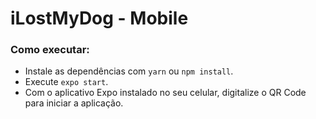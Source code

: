 # iLostMyDog - Mobile

### Como executar:

- Instale as dependências com `yarn` ou `npm install`.
- Execute `expo start`.
- Com o aplicativo Expo instalado no seu celular, digitalize o QR Code para iniciar a aplicação.
